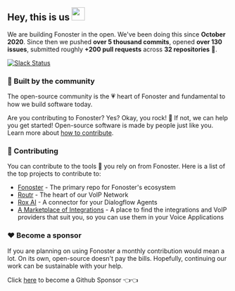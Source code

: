 ## Hey, this is us <img src="https://media.giphy.com/media/hvRJCLFzcasrR4ia7z/giphy.gif" width="30px">

We are building Fonoster in the open. We've been doing this since **October 2020**. Since then we pushed **over 5 thousand commits**, opened **over 130 issues**, submitted roughly **+200 pull requests** across **32 repositories** 🤯.

[![Slack Status](https://img.shields.io/badge/slack-join_chat-white.svg?logo=slack&style=social)](https://join.slack.com/t/fonoster/shared_invite/enQtODc2NDY5ODA3NzYzLTNjOTRmZDQ5NzgzZjQ1MTQ3ZDQzNTgwOGVjMzIzYTkwNjZlMWU0ZmZjODMxYjIzODJjZGIwY2FiODA3YjU4ZTk)

### 🍿 Built by the community

The open-source community is the 💗 heart of Fonoster and fundamental to how we build software today.

Are you contributing to Fonoster? Yes? Okay, you rock! 🎸 If not, we can help you get started! Open-source software is made by people just like you. Learn more about [how to contribute](https://opensource.guide/).

### 🦦 Contributing

You can contribute to the tools 🔧 you rely on from Fonoster. Here is a list of the top projects to contribute to:

- [Fonoster](https://github.com/fonoster/fonoster) - The primary repo for Fonoster's ecosystem
- [Routr](https://github.com/fonoster/routr) - The heart of our VoIP Network
- [Rox AI](https://github.com/fonoster/rox) - A connector for your Dialogflow Agents
- [A Marketplace of Integrations](https://github.com/fonoster/marketplace) - A place to find the integrations and VoIP providers that suit you, so you can use them in your Voice Applications

### ❤️ Become a sponsor

If you are planning on using Fonoster a monthly contribution would mean a lot. On its own, open-source doesn't pay the bills. Hopefully, continuing our work can be sustainable with your help.

Click [here](https://github.com/sponsors/fonoster) to become a Github Sponsor  👈👈
